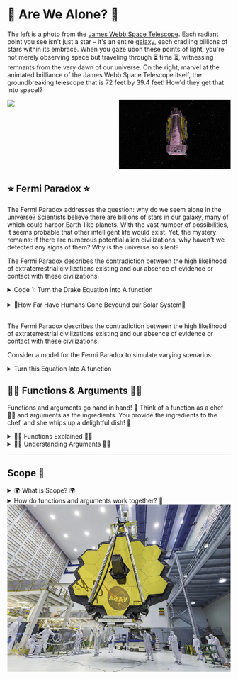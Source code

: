 # 👾 Are We Alone? 👾

The left is a photo from the <a href="https://webb.nasa.gov/"> James Webb Space Telescope</a>. Each radiant point you see isn't just a star – it's an entire <a href="https://physics.stackexchange.com/questions/160283/are-we-seeing-the-past-when-we-look-at-the-stars">galaxy</a>, each cradling billions of stars within its embrace. When you gaze upon these points of light, you're not merely observing space but traveling through ⏳ time ⏳, witnessing remnants from the very dawn of our universe. On the right, marvel at the animated brilliance of the James Webb Space Telescope itself, the groundbreaking telescope that is 72 feet by 39.4 feet! How'd they get that into space!?

<div style="display: flex;">
    <img src='space.jpeg' style="width: 50%;">
    <img src='webb.gif' alt="Second Image" style="width: 50%; height=">
</div>

## ⭐ Fermi Paradox ⭐

The Fermi Paradox addresses the question: why do we seem alone in the universe? Scientists believe there are billions of stars in our galaxy, many of which could harbor Earth-like planets. With the vast number of possibilities, it seems probable that other intelligent life would exist. Yet, the mystery remains: if there are numerous potential alien civilizations, why haven't we detected any signs of them? Why is the universe so silent?


The Fermi Paradox describes the contradiction between the high likelihood of extraterrestrial civilizations existing and our absence of evidence or contact with these civilizations. 


<details>
<summary>Code 1: Turn the Drake Equation Into A function</summary>
<img src="equation.png">
</details>

<br>
<details><summary>🚀How Far Have Humans Gone Beyound our Solar System🚀</summary>

<img src="heilosphere.png">

</details>
<br>

The Fermi Paradox describes the contradiction between the high likelihood of extraterrestrial civilizations existing and our absence of evidence or contact with these civilizations.

Consider a model for the Fermi Paradox to simulate varying scenarios:

<details>
<summary>Turn this Equation Into A function</summary>
<img src="equation.png">
</details>

## 👩‍🍳 Functions & Arguments 🍎🥦

Functions and arguments go hand in hand! 🤝 Think of a function as a chef 👩‍🍳 and arguments as the ingredients. You provide the ingredients to the chef, and she whips up a delightful dish! 🍲

<details>
<summary>👩‍🍳 Functions Explained 👩‍🍳</summary>
A function operates like a mini-program within your main program. It allows you to bundle code, assign it a name, and utilize it multiple times. Visualize a magic box 🎁 that performs a task every time you invoke it.

<pre><code>
def greet():
    print("Hello, world!")
greet()  # This will display "Hello, world!"
</code></pre>
</details>

<details>
<summary>🍎🥦 Understanding Arguments 🍎🥦</summary>
Arguments are the special instructions 💌 you send to your function. Think of them as the specific ingredients 🍎🥦 you add to a recipe. The function processes these ingredients to produce a result.

<pre><code>
def greet(name):
    print(f"Hello, {name}!")
</code></pre>
</details>

---

## Scope 🌌

<details>
<summary>🌍 What is Scope? 🌍</summary>

Scope acts as an invisible barrier ⛩️ around segments of your code. Variables (like `x = 5`) exist within these boundaries. Python defines scope with indents (tabs).

Imagine you have a toy box 🧸 in your room. Toys inside the box can't be seen or played with by someone in the living room. Similarly, variables inside a function can't be accessed or modified by code outside the function.

<pre><code>
def my_function():
    secret_variable = "You can't see me outside the function!"
print(secret_variable)  # This will give an error! 😱
</code></pre>

But don't fret! There are ways to share variables between different parts of your code. But that's a tale for another time! 😉
</details>

<details>
<summary>How do functions and arguments work together? 🤖</summary>
You invoke functions and supply them with arguments.

<pre><code>
def make_sandwich(bread, filling):
    print(f"Here's a {filling} sandwich with {bread} bread!")
make_sandwich("whole grain", "turkey")  # This will print "Here's a turkey sandwich with whole grain bread!"
</code></pre>
</details>


<img src="webb.webp">
